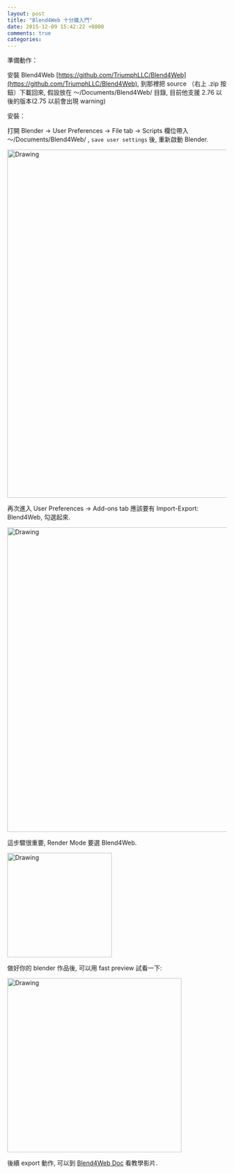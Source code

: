 ```yaml
---
layout: post
title: "Blend4Web 十分鐘入門"
date: 2015-12-09 15:42:22 +0800
comments: true
categories: 
---
```


準備動作：

安裝 Blend4Web [https://github.com/TriumphLLC/Blend4Web](https://github.com/TriumphLLC/Blend4Web), 到那裡把 source （右上 .zip 按鈕）下載回來, 假設放在 ～/Documents/Blend4Web/ 目錄, 目前他支援 2.76 以後的版本(2.75 以前會出現 warning) 

<!--More-->

安裝：

打開 Blender -> User Preferences -> File tab -> Scripts 欄位帶入  ～/Documents/Blend4Web/ , `save user settings` 後, 重新啟動 Blender.

<img src="http://coding-addict.com/pictures/blender/blend4web setup script source.png" alt="Drawing" style="width: 800px;"/>

再次進入 User Preferences -> Add-ons tab 應該要有 Import-Export: Blend4Web, 勾選起來.

<img src="http://coding-addict.com/pictures/blender/blend4web add-ons.png" alt="Drawing" style="width: 700px;"/>

這步驟很重要, Render Mode 要選 Blend4Web.

<img src="http://coding-addict.com/pictures/blender/blend4web select render mode.png" alt="Drawing" style="width: 240px;"/>

做好你的 blender 作品後, 可以用 fast preview 試看一下:

<img src="http://coding-addict.com/pictures/blender/blend4web render tab.png" alt="Drawing" style="width: 400px;"/>

後續 export 動作, 可以到 [Blend4Web Doc](https://www.blend4web.com/en/doc/) 看教學影片.